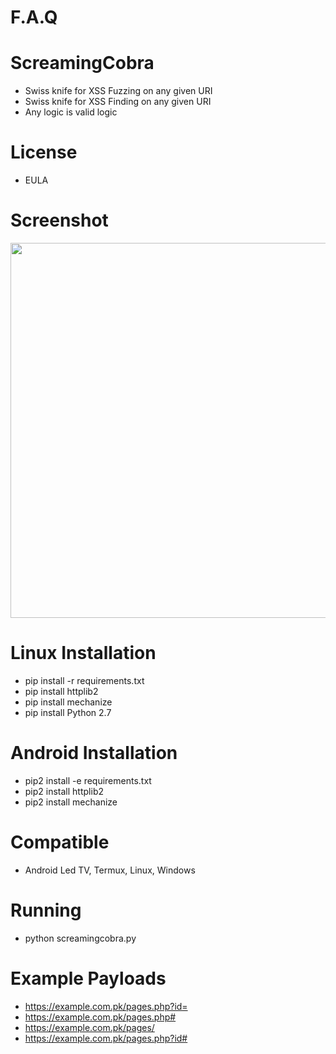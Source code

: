 # F.A.Q

# ScreamingCobra
- Swiss knife for XSS Fuzzing on any given URI
- Swiss knife for XSS Finding on any given URI
- Any logic is valid logic

# License
- EULA

# Screenshot
<div align="center">
    <img src="https://i.ibb.co/GtPKf0k/screamingcobra.png" width="600px"</img> 
</div>

# Linux Installation
- pip install -r requirements.txt 
- pip install httplib2
- pip install mechanize
- pip install Python 2.7

# Android Installation
- pip2 install -e requirements.txt
- pip2 install httplib2
- pip2 install mechanize

# Compatible
- Android Led TV, Termux, Linux, Windows

# Running
- python screamingcobra.py

# Example Payloads
- https://example.com.pk/pages.php?id=
- https://example.com.pk/pages.php#
- https://example.com.pk/pages/
- https://example.com.pk/pages.php?id#


